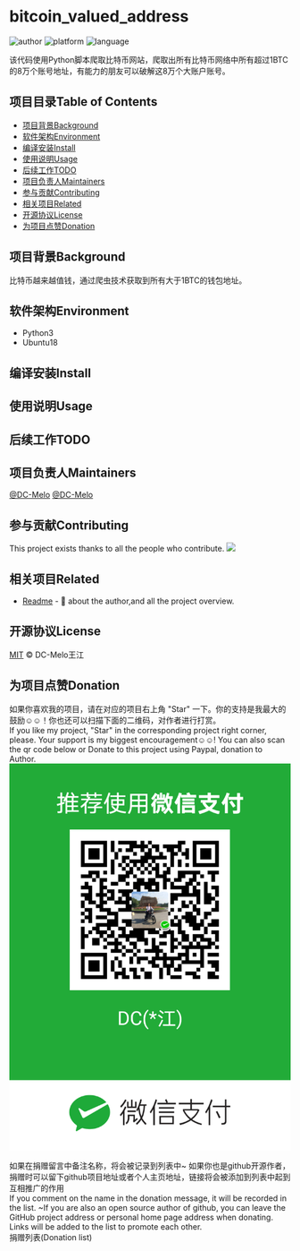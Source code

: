 # bitcoin_valued_address #
<!-- 项目标记☻☺ -->
![author](https://img.shields.io/badge/DC-Melo-brightgreen.svg) 
![platform](https://img.shields.io/badge/platform-Linux-yellow.svg) 
![language](https://img.shields.io/badge/language-markdown-blue.svg) 
<!-- 项目描述 -->
该代码使用Python脚本爬取比特币网站，爬取出所有比特币网络中所有超过1BTC的8万个账号地址，有能力的朋友可以破解这8万个大账户账号。

<!-- 项目目录 -->
## 项目目录Table of Contents ##
- [项目背景Background](#项目背景background)
- [软件架构Environment](#软件架构environment)
- [编译安装Install](#编译安装install)
- [使用说明Usage](#使用说明usage)
- [后续工作TODO](#后续工作todo)
- [项目负责人Maintainers](#项目负责人maintainers)
- [参与贡献Contributing](#参与贡献contributing)
- [相关项目Related](#相关项目related)
- [开源协议License](#开源协议license)
- [为项目点赞Donation](#为项目点赞donation)

<!-- 项目背景 -->
## 项目背景Background ##
比特币越来越值钱，通过爬虫技术获取到所有大于1BTC的钱包地址。

<!-- 软件架构 -->
## 软件架构Environment ##
- Python3
- Ubuntu18

<!-- 编译安装 -->
## 编译安装Install ##


<!-- 使用说明 -->
## 使用说明Usage ##

<!-- 后续工作 -->
## 后续工作TODO ##


<!-- 项目负责人 -->
## 项目负责人Maintainers ##

[@DC-Melo](https://github.com/DC-Melo)
[@DC-Melo](https://gitee.com/DC-Melo)

<!-- 参与贡献 -->
## 参与贡献Contributing ##

This project exists thanks to all the people who contribute.
<a href="https://github.com/DC-Melo/bitcoin_valued_address/graphs/contributors"><img src="https://opencollective.com/bitcoin_valued_address/contributors.svg?width=890&button=false" /></a>

<!-- 相关项目 -->
## 相关项目Related ##

- [Readme](https://github.com/DC-Melo/README) - 💌 about the author,and all the project overview.


<!-- 开源协议 -->
## 开源协议License ##

[MIT](https://github.com/DC-Melo/bitcoin_valued_address/LICENSE) © DC-Melo王江

<!-- 项目点赞 -->
## 为项目点赞Donation ##

如果你喜欢我的项目，请在对应的项目右上角 "Star" 一下。你的支持是我最大的鼓励☺☺！你也还可以扫描下面的二维码，对作者进行打赏。  
If you like my project, "Star" in the corresponding project right corner, please. Your support is my biggest encouragement☺☺! You can also scan the qr code below or Donate to this project using Paypal, donation to Author.  
![donation](docs/media/donation_quick_response_code.png)
<!-- <div align="center"> -->
<!-- <img src="docs/media/dc_wechat_pay.png" width="200" > -->
<!-- <img src="docs/media/dc_ali_pay.png"    width="200" > -->
<!-- <img src="docs/media/dc_bitcoin.png"    width="200" > -->
<!-- </div> -->

如果在捐赠留言中备注名称，将会被记录到列表中~ 如果你也是github开源作者，捐赠时可以留下github项目地址或者个人主页地址，链接将会被添加到列表中起到互相推广的作用  
If you comment on the name in the donation message, it will be recorded in the list. ~If you are also an open source author of github, you can leave the GitHub project address or personal home page address when donating. Links will be added to the list to promote each other.  
捐赠列表(Donation list)

